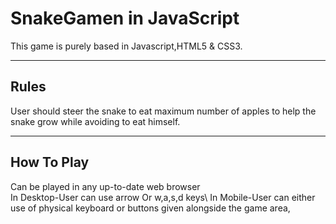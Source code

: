 # SnakeGamen in JavaScript

This game is purely based in Javascript,HTML5 & CSS3.

***
## Rules

User should steer the snake to eat maximum number of apples to help the snake grow while avoiding to eat himself.

***

## How To Play

Can be played in any up-to-date web browser\
In Desktop-User can use arrow Or w,a,s,d keys\ 
In Mobile-User can either use of physical keyboard or buttons given alongside the game area,
